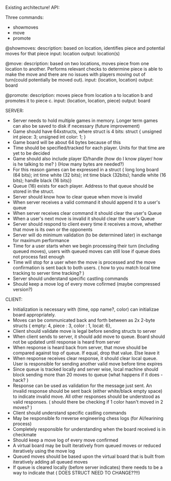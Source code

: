 Existing architecture!
API: 

Three commands:
  - showmoves
  - move
  - promote

@showmoves:
  description: based on location, identifies piece and potential moves for that piece
    input: location
    output: location(s)
  
@move:
  description: based on two locations, moves piece from one location to another. Performs relevant checks to determine piece is able to make the move and there are no issues with players moving out of turn(could potentially be moved out). 
    input: (location, location)
    output: board

@promote:
  description: moves piece from location a to location b and promotes it to piece c. 
    input: (location, location, piece)
    output: board


SERVER:
- Server needs to hold multiple games in memory. Longer term games can also be saved to disk if necessary (future improvement)
- Game should have 64xstructs, where struct is 4 bits:
    struct {
      unsigned int piece: 3;
      unsigned int color: 1;
    }
- Game board will be about 64 bytes because of this
- Time should be specified/tracked for each player. Units for that time are yet to be decided
- Game should also include player ID/handle (how do I know player/ how is he talking to me? ) (How many bytes are needed?)
- For this reason games can be expressed in a struct { long long board (64 bits); int time white (32 bits); int time black (32bits); handle white (16 bits); handle black (16 bits)}
- Queue (16) exists for each player. Address to that queue should be stored in the struct. 
- Server should know how to clear queue when move is invalid
- When server receives a valid command it should append it to a user's queue
- When server receives clear command it should clear the user's Queue
- When a user's next move is invalid it should clear the user's Queue
- Server should respond to client every time it receives a move, whether that move is its own or the opponents 
- Server will do minimum validation (to be determined later) in exchange for maximum performance
- Time for a user starts when we begin processing their turn (including queued moves), users with queued moves can still lose if queue does not process fast enough
- Time will stop for a user when the move is processed and the move confirmation is sent back to both users. ( how to you match local time tracking to server time tracking? )
- Server should understand specific castling commands
- Should keep a move log of every move cofirmed (maybe compressed version?)

CLIENT:
- Initialization is necessary with (time, opp name?, color) can initializae board appropriately. 
- Moves can be communicated back and forth between as 2x 2-byte structs { empty: 4, piece : 3, color : 1, locat: 6},
- Client should validate move is legal before sending structs to server
- When client sends to server, it should add move to queue. Board should not be updated until response is heard from server
- When response is heard back from server, that move should be compared against top of queue. If equal, drop that value. Else leave  it  
- When response receives clear response, it should clear local queue. User is responsible for sending another valid move before time expires
- Since queue is tracked locally and server wise, local machine should block sending more than 20 moves to queue (what happens if it does - hack? )
- Response can be used as validation for the message just sent. An invalid response should be sent back (either white/black empty space) to indicate invalid move. All other responses should be understood as valid responses. ( should there be checking if 1 color hasn't moved in 2 moves? )
- Client should understand specific castling commands
- May be responsible fo rreverse engineering chess logs (for AI/learining process)
- Completely responsible for understanding when the board received is in checkmate
- Should keep a move log of every move confirmed
- A virtual board may be built iteratively from queued moves or reduced iteratively using the move log 
- Queued moves should be based upon the virtual board that is built from iteratively adding all queued moves
- If queue is cleared locally (before server indicates) there needs to be a way to indicate that ( DOES STRUCT NEED TO CHANGE??!!)


